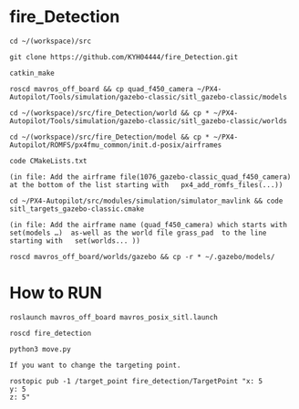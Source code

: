 
fire_Detection
=============
```
cd ~/(workspace)/src
```
```
git clone https://github.com/KYH04444/fire_Detection.git
```
```
catkin_make
```
```
roscd mavros_off_board && cp quad_f450_camera ~/PX4-Autopilot/Tools/simulation/gazebo-classic/sitl_gazebo-classic/models
```
```
cd ~/(workspace)/src/fire_Detection/world && cp * ~/PX4-Autopilot/Tools/simulation/gazebo-classic/sitl_gazebo-classic/worlds
```
```
cd ~/(workspace)/src/fire_Detection/model && cp * ~/PX4-Autopilot/ROMFS/px4fmu_common/init.d-posix/airframes 
```
```
code CMakeLists.txt
```
 
```(in file: Add the airframe file(1076_gazebo-classic_quad_f450_camera)  at the bottom of the list starting with   px4_add_romfs_files(...))```

```    
cd ~/PX4-Autopilot/src/modules/simulation/simulator_mavlink && code sitl_targets_gazebo-classic.cmake 
```
```(in file: Add the airframe name (quad_f450_camera) which starts with  set(models …)  as-well as the world file grass_pad  to the line starting with   set(worlds... ))```
```
roscd mavros_off_board/worlds/gazebo && cp -r * ~/.gazebo/models/
```


How to RUN
=============
```
roslaunch mavros_off_board mavros_posix_sitl.launch
```
```
roscd fire_detection
```
```
python3 move.py
```

```If you want to change the targeting point.```

```
rostopic pub -1 /target_point fire_detection/TargetPoint "x: 5
y: 5
z: 5"
```

  
    
    
